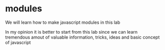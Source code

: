 # modules

We will learn how to make javascript modules in this lab

In my opinion it is better to start from this lab since we can learn tremendous amout of valuable information, tricks, ideas and basic concept of javascript
